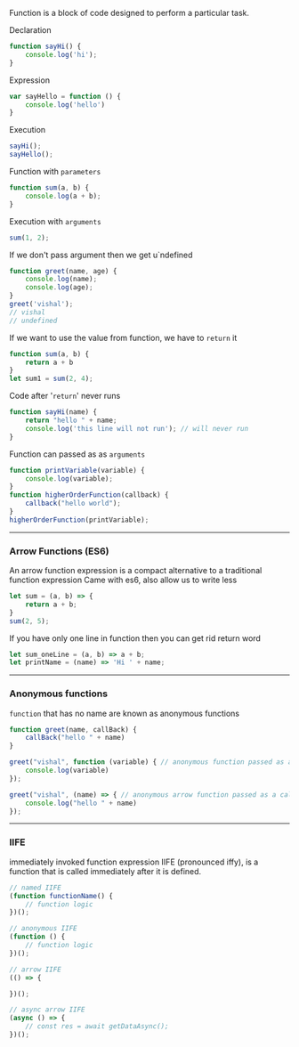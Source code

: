 Function is a block of code designed to perform a particular task.

Declaration

```js
function sayHi() {
    console.log('hi');
}
```

Expression

```js
var sayHello = function () {
    console.log('hello')
}
```

Execution

```js
sayHi();
sayHello();
```

Function with `parameters`

```js
function sum(a, b) {
    console.log(a + b);
}
```

Execution with `arguments`

```js
sum(1, 2);
```

If we don't pass argument then we get u`ndefined

```js
function greet(name, age) {
    console.log(name);
    console.log(age);
}
greet('vishal');
// vishal
// undefined
```

If we want to use the value from function, we have to `return` it

```js
function sum(a, b) {
    return a + b
}
let sum1 = sum(2, 4);
```

Code after '`return`' never runs

```js
function sayHi(name) {
    return "hello " + name;
    console.log('this line will not run'); // will never run
}
```

Function can passed as as `arguments`

```js
function printVariable(variable) {
    console.log(variable);
}
function higherOrderFunction(callback) {
    callback("hello world");
}
higherOrderFunction(printVariable);
```

---
### Arrow Functions (ES6)

An arrow function expression is a compact alternative to a traditional function expression
Came with es6, also allow us to write less

```js
let sum = (a, b) => {
    return a + b;
}
sum(2, 5);
```

If you have only one line in function then you can get rid return word

```js
let sum_oneLine = (a, b) => a + b;
let printName = (name) => 'Hi ' + name;
```

---
### Anonymous functions

`function` that has no name are known as anonymous functions

```js
function greet(name, callBack) {
    callBack("hello " + name)
}

greet("vishal", function (variable) { // anonymous function passed as a callback
    console.log(variable)
});

greet("vishal", (name) => { // anonymous arrow function passed as a callback
    console.log("hello " + name)
});
```

---
### IIFE

immediately invoked function expression
IIFE (pronounced iffy), is a function that is called immediately after it is defined.

```js
// named IIFE
(function functionName() {
    // function logic
})();

// anonymous IIFE
(function () {
    // function logic
})();

// arrow IIFE
(() => {

})();

// async arrow IIFE
(async () => {
    // const res = await getDataAsync();
})();
```